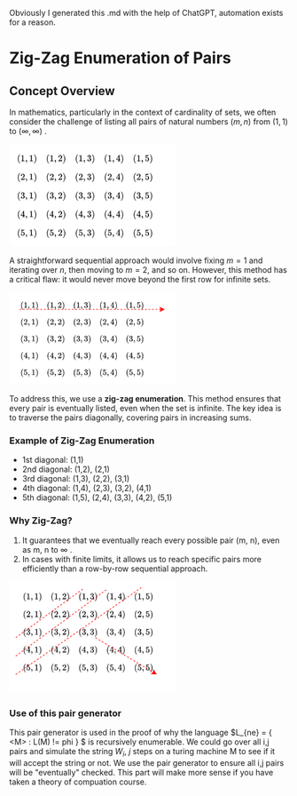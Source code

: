 Obviously I generated this .md with the help of ChatGPT, automation exists for a reason.

# Zig-Zag Enumeration of Pairs
## Concept Overview

In mathematics, particularly in the context of cardinality of sets, we often consider the challenge of listing all pairs of natural numbers $(m, n)$ from $(1,1)$ to $(\infty, \infty)$ . 

<img src="Pairs.png" alt="Pairs" width="300">

A straightforward sequential approach would involve fixing $m = 1$ and iterating over $n$, then moving to $m = 2$, and so on. However,
this method has a critical flaw: it would never move beyond the first row for infinite sets.

<img src="SequentialPairs.png" alt="Sequential Pairs" width="300">


To address this, we use a **zig-zag enumeration**. 
This method ensures that every pair is eventually listed, even when the set is infinite. 
The key idea is to traverse the pairs diagonally, covering pairs in increasing sums.

### Example of Zig-Zag Enumeration
- 1st diagonal: (1,1)
- 2nd diagonal: (1,2), (2,1)
- 3rd diagonal: (1,3), (2,2), (3,1)
- 4th diagonal: (1,4), (2,3), (3,2), (4,1)
- 5th diagonal: (1,5), (2,4), (3,3), (4,2), (5,1)

### Why Zig-Zag?
1. It guarantees that we eventually reach every possible pair (m, n), even as m, n to $\infty$ .
2. In cases with finite limits, it allows us to reach specific pairs more efficiently than a row-by-row sequential approach.

<img src="GeneratedPairs.png" alt="Generated Pairs" width="300">


### Use of this pair generator

This pair generator is used in the proof of why the language $L_{ne} = \{ \<M\> :  L(M) != phi \} $ is recursively enumerable.
We could go over all i,j pairs and simulate the string  $W_{i}$,  $j$ steps on a turing machine M to see if it will accept the string or not.
We use the pair generator to ensure all i,j pairs will be "eventually" checked.
This part will make more sense if you have taken a theory of compuation course.
